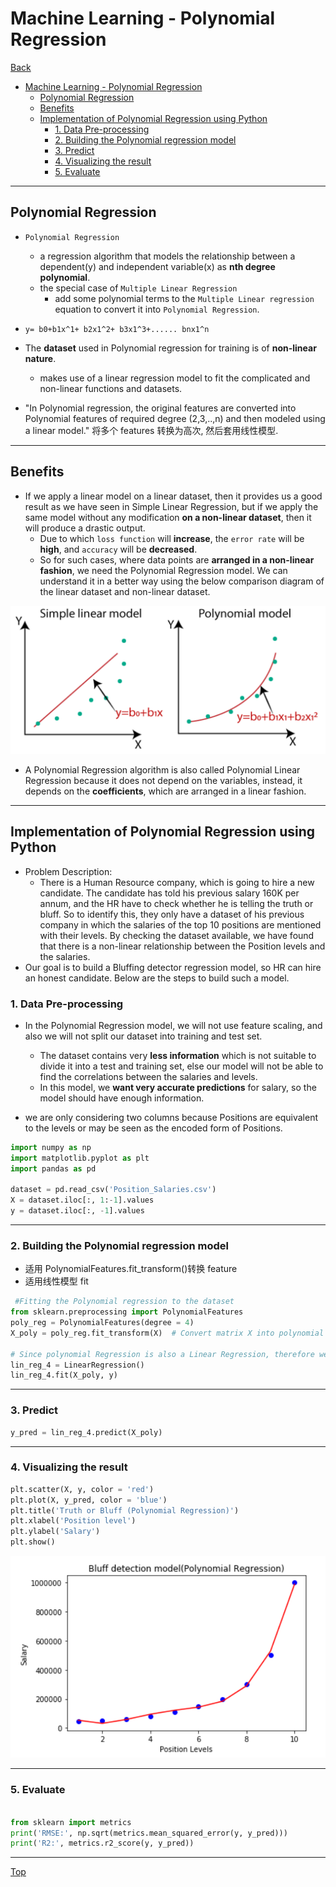 # Machine Learning - Polynomial Regression

[Back](../index.md)

- [Machine Learning - Polynomial Regression](#machine-learning---polynomial-regression)
  - [Polynomial Regression](#polynomial-regression)
  - [Benefits](#benefits)
  - [Implementation of Polynomial Regression using Python](#implementation-of-polynomial-regression-using-python)
    - [1. Data Pre-processing](#1-data-pre-processing)
    - [2. Building the Polynomial regression model](#2-building-the-polynomial-regression-model)
    - [3. Predict](#3-predict)
    - [4. Visualizing the result](#4-visualizing-the-result)
    - [5. Evaluate](#5-evaluate)

---

## Polynomial Regression

- `Polynomial Regression`

  - a regression algorithm that models the relationship between a dependent(y) and independent variable(x) as **nth degree polynomial**.
  - the special case of `Multiple Linear Regression`
    - add some polynomial terms to the `Multiple Linear regression` equation to convert it into `Polynomial Regression`.

- `y= b0+b1x^1+ b2x1^2+ b3x1^3+...... bnx1^n`

- The **dataset** used in Polynomial regression for training is of **non-linear nature**.

  - makes use of a linear regression model to fit the complicated and non-linear functions and datasets.

- "In Polynomial regression, the original features are converted into Polynomial features of required degree (2,3,..,n) and then modeled using a linear model." 将多个 features 转换为高次, 然后套用线性模型.

---

## Benefits

- If we apply a linear model on a linear dataset, then it provides us a good result as we have seen in Simple Linear Regression, but if we apply the same model without any modification **on a non-linear dataset**, then it will produce a drastic output.
  - Due to which `loss function` will **increase**, the `error rate` will be **high**, and `accuracy` will be **decreased**.
  - So for such cases, where data points are **arranged in a non-linear fashion**, we need the Polynomial Regression model. We can understand it in a better way using the below comparison diagram of the linear dataset and non-linear dataset.

![polynomial_linear_diagram01](./pic/polynomial_linear_diagram01.png)

- A Polynomial Regression algorithm is also called Polynomial Linear Regression because it does not depend on the variables, instead, it depends on the **coefficients**, which are arranged in a linear fashion.

---

## Implementation of Polynomial Regression using Python

- Problem Description:
  - There is a Human Resource company, which is going to hire a new candidate. The candidate has told his previous salary 160K per annum, and the HR have to check whether he is telling the truth or bluff. So to identify this, they only have a dataset of his previous company in which the salaries of the top 10 positions are mentioned with their levels. By checking the dataset available, we have found that there is a non-linear relationship between the Position levels and the salaries.
- Our goal is to build a Bluffing detector regression model, so HR can hire an honest candidate. Below are the steps to build such a model.

### 1. Data Pre-processing

- In the Polynomial Regression model, we will not use feature scaling, and also we will not split our dataset into training and test set.

  - The dataset contains very **less information** which is not suitable to divide it into a test and training set, else our model will not be able to find the correlations between the salaries and levels.
  - In this model, we **want very accurate predictions** for salary, so the model should have enough information.

- we are only considering two columns because Positions are equivalent to the levels or may be seen as the encoded form of Positions.

```py
import numpy as np
import matplotlib.pyplot as plt
import pandas as pd

dataset = pd.read_csv('Position_Salaries.csv')
X = dataset.iloc[:, 1:-1].values
y = dataset.iloc[:, -1].values
```

---

### 2. Building the Polynomial regression model

- 适用 PolynomialFeatures.fit_transform()转换 feature
- 适用线性模型 fit

```py
 #Fitting the Polynomial regression to the dataset
from sklearn.preprocessing import PolynomialFeatures
poly_reg = PolynomialFeatures(degree = 4)
X_poly = poly_reg.fit_transform(X)  # Convert matrix X into polynomial form of degree = 4

# Since polynomial Regression is also a Linear Regression, therefore we will import Linear Regression to fit on X_poly and y.
lin_reg_4 = LinearRegression()
lin_reg_4.fit(X_poly, y)
```

---

### 3. Predict

```py
y_pred = lin_reg_4.predict(X_poly)
```

---

### 4. Visualizing the result

```py
plt.scatter(X, y, color = 'red')
plt.plot(X, y_pred, color = 'blue')
plt.title('Truth or Bluff (Polynomial Regression)')
plt.xlabel('Position level')
plt.ylabel('Salary')
plt.show()
```

![polynomial_linear_plot](./pic/polynomial_linear_plot.png)

---

### 5. Evaluate

```py

from sklearn import metrics
print('RMSE:', np.sqrt(metrics.mean_squared_error(y, y_pred)))
print('R2:', metrics.r2_score(y, y_pred))
```

---

[Top](#machine-learning---polynomial-regression)

